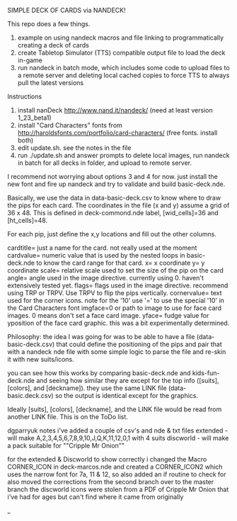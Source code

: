 SIMPLE DECK OF CARDS via NANDECK!

This repo does a few things.

1. example on using nandeck macros and file linking to programmatically creating a deck of cards
2. create Tabletop Simulator (TTS) compatible output file to load the deck in-game
3. run nandeck in batch mode, which includes some code to upload files to a remote server and deleting local cached copies to force TTS to always pull the latest versions

Instructions

1. install nanDeck http://www.nand.it/nandeck/ (need at least version 1_23_beta1)
2. install "Card Characters" fonts from http://haroldsfonts.com/portfolio/card-characters/ (free fonts. install both)
3. edit update.sh. see the notes in the file
4. run ./update.sh and answer prompts to delete local images, run nandeck in batch for all decks in folder, and upload to remote server.

I recommend not worrying about options 3 and 4 for now. just install the new font and fire up nandeck and try to validate and build basic-deck.nde.

Basically, we use the data in data-basic-deck.csv to know where to draw the pips for each card.  The coordinates in the file (x and y) assume a grid of 36 x 48. This is defined in deck-commond.nde label, [wid_cells]=36 and [ht_cells]=48.

For each pip, just define the x,y locations and fill out the other columns.

cardtitle= just a name for the card. not really used at the moment
cardvalue= numeric value that is used by the nested loops in basic-deck.nde to know the card range for that card.
x= x coordinate
y= y coordinate
scale= relative scale used to set the size of the pip on the card
angle= angle used in the image directive. currently using 0. haven't extensively tested yet.
flags= flags used in the image directive.  recommend using TRP or TRPV. Use TRPV to flip the pips vertically.
cornervalue= text used for the corner icons. note for the '10' use '=' to use the special '10' in the Card Characters font
imgface=0 or path to image to use for face card images. 0 means don't set a face card image.
yface= fudge value for yposition of the face card graphic. this was a bit experimentally determined.

Philosophy:
the idea I was going for was to be able to have a file (data-basic-deck.csv) that could define the positioning of the pips and pair that with a nandeck nde file with some simple logic to parse the file and re-skin it with new suits/icons.

you can see how this works by comparing basic-deck.nde and kids-fun-deck.nde and seeing how similar they are except for the top info ([suits], [colors], and [deckname]).  they use the same LINK file (data-basic.deck.csv) so the output is identical except for the graphics.

Ideally [suits], [colors], [deckname], and the LINK file would be read from another LINK file. This is on the ToDo list.



dgparryuk notes
i've added a couple of csv's and nde & txt files
extended - will make A,2,3,4,5,6,7,8,9,10,J,Q,K,11,12,0,1 with 4 suits
discworld - will make a pack suitable for ""Cripple Mr Onion""

for the extended & Discworld to show correctly i changed the Macro CORNER_ICON in deck-marcos.nde and created a CORNER_ICON2 which uses the narrow font for 7a, 11 & 12, so also added an if routine to check for 
also moved the corrections from the second branch over to the master branch
the discworld icons were stolen from a PDF of Cripple Mr Onion that i've had for ages but can't find where it came from originally

_